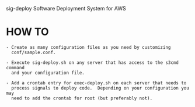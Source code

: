 sig-deploy
Software Deployment System for AWS

HOW TO
======

    - Create as many configuration files as you need by customizing
      conf/sample.conf.

    - Execute sig-deploy.sh on any server that has access to the s3cmd command
      and your configuration file.

    - Add a crontab entry for exec-deploy.sh on each server that needs to
      process signals to deploy code.  Depending on your configuration you may
      need to add the crontab for root (but preferably not).
